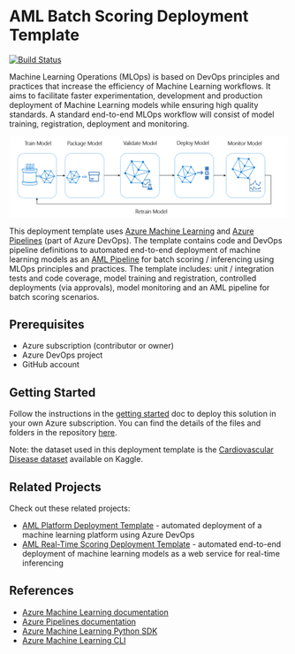 # AML Batch Scoring Deployment Template

[![Build Status](https://dev.azure.com/nfmoore-projects/AML%20Deployment%20Templates/_apis/build/status/AML%20Batch%20Deployment%20Template?branchName=master)](https://dev.azure.com/nfmoore-projects/AML%20Deployment%20Templates/_build/latest?definitionId=13&branchName=master)

Machine Learning Operations (MLOps) is based on DevOps principles and practices that increase the efficiency of Machine Learning workflows. It aims to facilitate faster experimentation, development and production deployment of Machine Learning models while ensuring high quality standards. A standard end-to-end MLOps workflow will consist of model training, registration, deployment and monitoring.

![ML lifecycle](/docs/images/ml-lifecycle.png)

This deployment template uses [Azure Machine Learning](https://docs.microsoft.com/en-us/azure/machine-learning/overview-what-is-azure-ml) and [Azure Pipelines](https://docs.microsoft.com/en-us/azure/devops/pipelines/get-started/what-is-azure-pipelines) (part of Azure DevOps). The template contains code and DevOps pipeline definitions to automated end-to-end deployment of machine learning models as an [AML Pipeline](https://docs.microsoft.com/en-us/azure/machine-learning/concept-ml-pipelines) for batch scoring / inferencing using MLOps principles and practices. The template includes: unit / integration tests and code coverage, model training and registration, controlled deployments (via approvals), model monitoring and an AML pipeline for batch scoring scenarios.

## Prerequisites

- Azure subscription (contributor or owner)
- Azure DevOps project
- GitHub account

## Getting Started

Follow the instructions in the [getting started](docs/getting_started.md) doc to deploy this solution in your own Azure subscription. You can find the details of the files and folders in the repository [here](/docs/repository_details.md).

Note: the dataset used in this deployment template is the [Cardiovascular Disease dataset](https://www.kaggle.com/sulianova/cardiovascular-disease-dataset) available on Kaggle.

## Related Projects

Check out these related projects:

- [AML Platform Deployment Template](https://github.com/nfmoore/aml-platform-deployment-template) - automated deployment of a machine learning platform using Azure DevOps
- [AML Real-Time Scoring Deployment Template](https://github.com/nfmoore/aml-real-time-deployment-template) - automated end-to-end deployment of machine learning models as a web service for real-time inferencing

## References

- [Azure Machine Learning documentation](https://docs.microsoft.com/en-us/azure/machine-learning/)
- [Azure Pipelines documentation](https://docs.microsoft.com/en-us/azure/devops/pipelines/)
- [Azure Machine Learning Python SDK](https://docs.microsoft.com/en-us/python/api/overview/azure/ml/?view=azure-ml-py)
- [Azure Machine Learning CLI](https://docs.microsoft.com/en-us/azure/machine-learning/reference-azure-machine-learning-cli)
